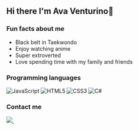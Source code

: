 ## Hi there I'm Ava Venturino👋

### Fun facts about me
- Black belt in Taekwondo
- Enjoy watching anime
- Super extroverted 
- Love spending time with my family and friends


### Programming languages 

![JavaScript](https://img.shields.io/badge/javascript-%23323330.svg?style=for-the-badge&logo=javascript&logoColor=%23F7DF1E)
![HTML5](https://img.shields.io/badge/html5-%23E34F26.svg?style=for-the-badge&logo=html5&logoColor=white)
![CSS3](https://img.shields.io/badge/css3-%231572B6.svg?style=for-the-badge&logo=css3&logoColor=white)
![C#](https://img.shields.io/badge/c%23-%23239120.svg?style=for-the-badge&logo=c-sharp&logoColor=white)

### Contact me 

<a href="mailto:venturinoava@gmail.com?subject=%20"><img src="https://img.shields.io/badge/Gmail-D14836?style=for-the-badge&logo=gmail&logoColor=white"/>
</a>&nbsp;&nbsp;&nbsp;&nbsp;
